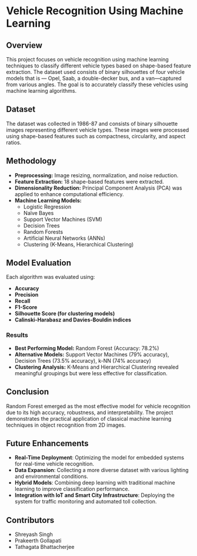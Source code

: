 # Vehicle Recognition Using Machine Learning

## Overview
This project focuses on vehicle recognition using machine learning techniques to classify different vehicle types based on shape-based feature extraction. The dataset used consists of binary silhouettes of four vehicle models that is — Opel, Saab, a double-decker bus, and a van—captured from various angles. The goal is to accurately classify these vehicles using machine learning algorithms.

## Dataset
The dataset was collected in 1986-87 and consists of binary silhouette images representing different vehicle types. These images were processed using shape-based features such as compactness, circularity, and aspect ratios.

## Methodology
- **Preprocessing:** Image resizing, normalization, and noise reduction.
- **Feature Extraction:** 18 shape-based features were extracted.
- **Dimensionality Reduction:** Principal Component Analysis (PCA) was applied to enhance computational efficiency.
- **Machine Learning Models:**
  - Logistic Regression
  - Naïve Bayes
  - Support Vector Machines (SVM)
  - Decision Trees
  - Random Forests
  - Artificial Neural Networks (ANNs)
  - Clustering (K-Means, Hierarchical Clustering)

## Model Evaluation
Each algorithm was evaluated using:
- **Accuracy**
- **Precision**
- **Recall**
- **F1-Score**
- **Silhouette Score (for clustering models)**
- **Calinski-Harabasz and Davies-Bouldin indices**

### Results
- **Best Performing Model:** Random Forest (Accuracy: 78.2%)
- **Alternative Models:** Support Vector Machines (79% accuracy), Decision Trees (73.5% accuracy), k-NN (74% accuracy)
- **Clustering Analysis:** K-Means and Hierarchical Clustering revealed meaningful groupings but were less effective for classification.

## Conclusion
Random Forest emerged as the most effective model for vehicle recognition due to its high accuracy, robustness, and interpretability. The project demonstrates the practical application of classical machine learning techniques in object recognition from 2D images.

## Future Enhancements
- **Real-Time Deployment**: Optimizing the model for embedded systems for real-time vehicle recognition.
- **Data Expansion**: Collecting a more diverse dataset with various lighting and environmental conditions.
- **Hybrid Models**: Combining deep learning with traditional machine learning to improve classification performance.
- **Integration with IoT and Smart City Infrastructure**: Deploying the system for traffic monitoring and automated toll collection.

## Contributors
- Shreyash Singh
- Prakeerth Gollapati
- Tathagata Bhattacherjee



